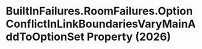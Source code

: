 # BuiltInFailures.RoomFailures.OptionConflictInLinkBoundariesVaryMainAddToOptionSet Property (2026)

﻿